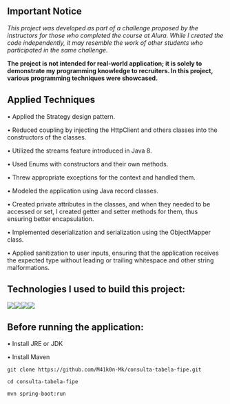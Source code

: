 ## Important Notice

_This project was developed as part of a challenge proposed by the instructors for those who completed the course at Alura. While I created the code independently, it may resemble the work of other students who participated in the same challenge._

**The project is not intended for real-world application; it is solely to demonstrate my programming knowledge to recruiters. In this project, various programming techniques were showcased.**

## Applied Techniques

•  Applied the Strategy design pattern.

•  Reduced coupling by injecting the HttpClient and others classes into the constructors of the classes.

•  Utilized the streams feature introduced in Java 8.

•  Used Enums with constructors and their own methods.

•  Threw appropriate exceptions for the context and handled them.

•  Modeled the application using Java record classes.

• Created private attributes in the classes, and when they needed to be accessed or set, I created getter and setter methods for them, thus ensuring better encapsulation.

• Implemented deserialization and serialization using the ObjectMapper class.

• Applied sanitization to user inputs, ensuring that the application receives the expected type without leading or trailing whitespace and other string malformations.

## Technologies I used to build this project:
[![](https://img.icons8.com/fluency/48/java-coffee-cup-logo.png)](https://www.java.com/en/)[![](https://img.icons8.com/ios/50/maven-ios.png)](https://maven.apache.org/)[![](https://img.icons8.com/fluency/48/intellij-idea.png)](https://www.jetbrains.com/pt-br/idea/)[![](https://img.icons8.com/glyph-neue/50/github.png)](https://github.com/)


## Before running the application:

• Install JRE or JDK

• Install Maven
```
git clone https://github.com/M41k0n-Mk/consulta-tabela-fipe.git

cd consulta-tabela-fipe

mvn spring-boot:run
```